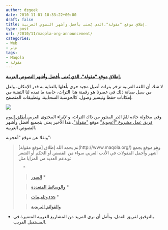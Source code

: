 ```yaml
---
author: dzgeek
date: 2010-11-01 10:33:22+00:00
draft: false
title: إطلاق موقع "مقولة"،الذي يُعنى بأفضل وأشهر النصوص العربية.
type: post
url: /2010/11/maqola-org-announcement/
categories:
- Web
- عام
tags:
- Maqola
- مقولة
---
```


**[إطلاق موقع "مقولة"، الذي يُعنى بأفضل وأشهر النصوص العربية.](http://www.it-scoop.com/2010/11/maqola-org-announcement/)**




لا شك أن اللغة العربية تزخر بتراث أصيل مجيد حري بأهلها بالعناية به قدر الإمكان، ولعل من سبل صيانة ذلك في عصرنا هو رقمنة هذا التراث، خاصة ما تمده لنا التقنية من إمكانات حفظ وتيسير وصول، كالحوسبة السحابية، وتطبيقات المتصفح.


[![](http://www.it-scoop.com/wp-content/uploads/2010/11/maqula.jpg)
](http://www.it-scoop.com/2010/11/maqola-org-announcement/)

وفي محاولة جادة للمّ الدر المنثور من ذاك التراث، و لإثراء المحتوى العربي[ أطلق اليوم فريق عمل مشروع "أعجوبة"](http://ojuba.org/wiki/news/14311123-maqola?utm_source=twitterfeed&utm_medium=twitter) موقع ["مقولة"](http://www.maqola.org/)، هذا الأخير يعنى بتجميع أفضل وأشهر النصوص العربية.

ونقلا عن موقع "أعجوبة":


<blockquote>تم بحمد الله إطلاق [موقع مقولة](http://www.maqola.org/) وهو موقع يجمع أشهر وأجمل المقولات في الأدب العربي سواء من القصص أو الحكم أو الشعر ويدعم العديد من المزايا مثل:

> 
> 
	  * 

> 
> [الصور](http://maqola.org/maqola/show/120)
	  * 

> 
> [والوسائط المتعددة](http://maqola.org/maqola/show/106)
	  * 

> 
> [وتلقيمات rss](http://maqola.org/site/rss)
	  * 

> 
> [والقوائم البريدية](http://maqola.org/site/mailing)

</blockquote>


- بالتوفيق لفريق العمل، ونأمل أن نرى المزيد من المشاريع العربية المتميزة في المستقبل القريب.
